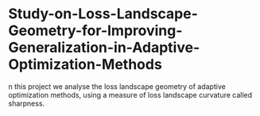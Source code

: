 # Study-on-Loss-Landscape-Geometry-for-Improving-Generalization-in-Adaptive-Optimization-Methods
n this project we analyse the loss landscape geometry of adaptive optimization methods, using a measure of loss landscape curvature called sharpness. 
